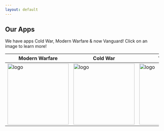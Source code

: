 ```yaml
---
layout: default
---
```


## Our Apps
We have apps Cold War, Modern Warfare & now Vanguard! Click on an image to learn more!

|Modern Warfare|Cold War|Vanguard|
|-|-|-|
|<a href="/mw"><img width="200" alt="logo"  src="https://camotracker.djr.li/mwtracker.png" style="max-width:100%;"></a>|<a href="/cw"><img width="200" alt="logo" src="https://camotracker.djr.li/camo%20tracker.png" style="max-width:100%;"></a>|<a href="/vanguard"><img width="200" alt="logo" src="https://camotracker.djr.li/iTunesArtwork@2x.png" style="max-width:100%;"></a>|
